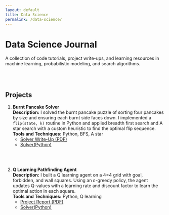```yaml
---
layout: default
title: Data Science
permalink: /data-science/
---
```


# Data Science Journal

A collection of code tutorials, project write-ups, and learning resources in machine learning, probabilistic modeling, and search algorithms.
<!--
## Learning

Begin here for theory notes, tutorials and lecture materials:  
* [Data Science Learning Resources →](/data-science/learning/)
-->
<br><br>

## Projects

1. **Burnt Pancake Solver**  
   **Description:** I solved the burnt pancake puzzle of sorting four pancakes by size and ensuring each burnt side faces down. I implemented a `flip(state, k)` routine in Python and applied breadth first search and A star search with a custom heuristic to find the optimal flip sequence.  
   **Tools and Techniques:** Python, BFS, A star  
   * [Solver Write-Up (PDF)](../data-science/works/Burnt_Pancake/Burnt_Pancake.pdf)
   * [Solver(Python)](../data-science/works/Burnt_Pancake/burnt_pancake.py)
     
<br><br>

2. **Q Learning Pathfinding Agent**  
   **Description:** I built a Q learning agent on a 4×4 grid with goal, forbidden, and wall squares. Using an ε-greedy policy, the agent updates Q-values with a learning rate and discount factor to learn the optimal action in each square.  
   **Tools and Techniques:** Python, Q learning  
   * [Project Report (PDF)](../data-science/Q-learn/Qlearn.pdf)
   * [Solver(Python)](../data-science/Q-learn/qlearn.py)
